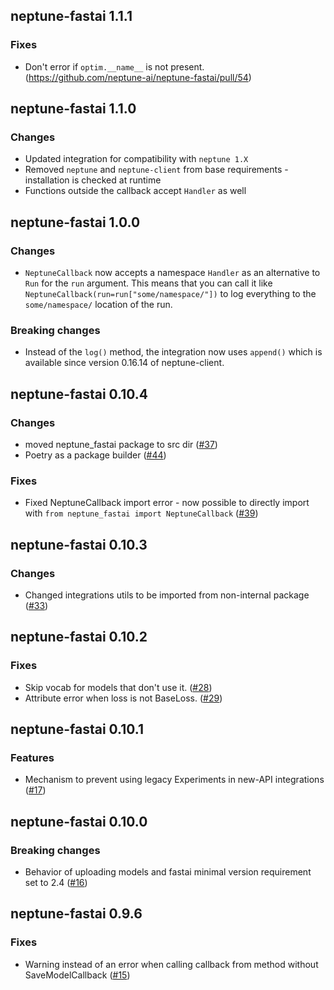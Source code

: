 ## neptune-fastai 1.1.1

### Fixes
- Don't error if `optim.__name__` is not present. (https://github.com/neptune-ai/neptune-fastai/pull/54)

## neptune-fastai 1.1.0

### Changes
- Updated integration for compatibility with `neptune 1.X`
- Removed `neptune` and `neptune-client` from base requirements - installation is checked at runtime
- Functions outside the callback accept `Handler` as well

## neptune-fastai 1.0.0

  ### Changes
  - `NeptuneCallback` now accepts a namespace `Handler` as an alternative to `Run` for the `run` argument. This means that
    you can call it like `NeptuneCallback(run=run["some/namespace/"])` to log everything to the `some/namespace/`
    location of the run.

  ### Breaking changes
  - Instead of the `log()` method, the integration now uses `append()` which is available since version 0.16.14
    of neptune-client.

## neptune-fastai 0.10.4

### Changes
- moved neptune_fastai package to src dir ([#37](https://github.com/neptune-ai/neptune-fastai/pull/37))
- Poetry as a package builder ([#44](https://github.com/neptune-ai/neptune-fastai/pull/44))

### Fixes
- Fixed NeptuneCallback import error - now possible to directly import with `from neptune_fastai import NeptuneCallback`
  ([#39](https://github.com/neptune-ai/neptune-fastai/pull/39))

## neptune-fastai 0.10.3

### Changes
- Changed integrations utils to be imported from non-internal package ([#33](https://github.com/neptune-ai/neptune-fastai/pull/33))

## neptune-fastai 0.10.2

### Fixes
- Skip vocab for models that don't use it. ([#28](https://github.com/neptune-ai/neptune-fastai/pull/28))
- Attribute error when loss is not BaseLoss. ([#29](https://github.com/neptune-ai/neptune-fastai/pull/29))

## neptune-fastai 0.10.1

### Features
- Mechanism to prevent using legacy Experiments in new-API integrations ([#17](https://github.com/neptune-ai/neptune-fastai/pull/17))

## neptune-fastai 0.10.0

### Breaking changes
- Behavior of uploading models and fastai minimal version requirement set to 2.4 ([#16](https://github.com/neptune-ai/neptune-fastai/pull/16))

## neptune-fastai 0.9.6

### Fixes
- Warning instead of an error when calling callback from method without SaveModelCallback ([#15](https://github.com/neptune-ai/neptune-fastai/pull/15))
